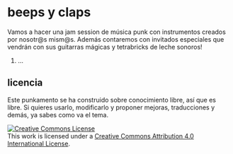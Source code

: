 # beeps y claps

Vamos a hacer una jam session de música punk con instrumentos creados por nosotr@s mism@s. Además contaremos con invitados especiales que vendrán con sus guitarras mágicas y tetrabricks de leche sonoros!

1. ...

## licencia

Este punkamento se ha construido sobre conocimiento libre, así que es libre. Si quieres usarlo, modificarlo y proponer mejoras, traducciones y demás, ya sabes como va el tema.

<a rel="license" href="http://creativecommons.org/licenses/by/4.0/"><img alt="Creative Commons License" style="border-width:0" src="https://i.creativecommons.org/l/by/4.0/88x31.png" /></a><br />This work is licensed under a <a rel="license" href="http://creativecommons.org/licenses/by/4.0/">Creative Commons Attribution 4.0 International License</a>.

